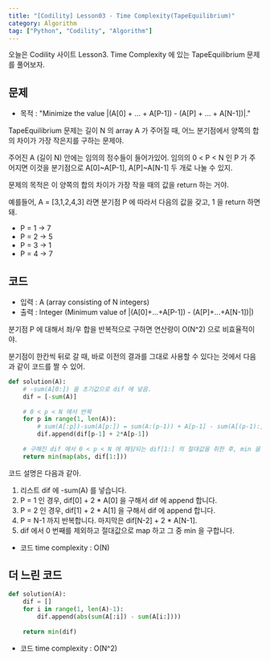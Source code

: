 ```yaml
---
title: "[Codility] Lesson03 - Time Complexity(TapeEquilibrium)"
category: Algorithm
tag: ["Python", "Codility", "Algorithm"]
---
```

오늘은 Codility 사이트 Lesson3. Time Complexity 에 있는 TapeEquilibrium 문제를 풀어보자.

## 문제

 - 목적 : "Minimize the value \|(A[0] + ... + A[P-1]) - (A[P] + ... + A[N-1])\|."

TapeEquilibrium 문제는 길이 N 의 array A 가 주어질 때, 어느 분기점에서 양쪽의 합의 차이가 가장 작은지를 구하는 문제야.

주어진 A (길이 N) 안에는 임의의 정수들이 들어가있어. 임의의 0 < P < N 인 P 가 주어지면 이것을 분기점으로 A[0]~A[P-1], A[P]~A[N-1] 두 개로 나눌 수 있지.

문제의 목적은 이 양쪽의 합의 차이가 가장 작을 때의 값을 return 하는 거야.

예를들어, A = [3,1,2,4,3] 라면 분기점 P 에 따라서 다음의 값을 갖고, 1 을 return 하면 돼.

 - P = 1 → 7
 - P = 2 → 5
 - P = 3 → 1
 - P = 4 → 7

## 코드

 - 입력 : A (array consisting of N integers)
 - 출력 : Integer (Minimum value of \|(A[0]+...+A[P-1]) - (A[P]+...+A[N-1])\|)


분기점 P 에 대해서 좌/우 합을 반복적으로 구하면 연산량이 O(N^2) 으로 비효율적이야.

분기점이 한칸씩 뒤로 갈 때, 바로 이전의 결과를 그대로 사용할 수 있다는 것에서 다음과 같이 코드를 짤 수 있어. 

```python
def solution(A):
    # -sum(A[0:]) 을 초기값으로 dif 에 넣음.
    dif = [-sum(A)]
    
    # 0 < p < N 에서 반복
    for p in range(1, len(A)):
        # sum(A[:p])-sum(A[p:]) = sum(A:(p-1)) + A[p-1] - sum(A[(p-1):]) + A[p-1] = (sum(A:(p-1)) - sum(A[(p-1):])) + 2 * A[p-1] 
        dif.append(dif[p-1] + 2*A[p-1])
    
    # 구해진 dif 에서 0 < p < N 에 해당되는 dif[1:] 의 절대값을 취한 후, min 을 return
    return min(map(abs, dif[1:]))
```

코드 설명은 다음과 같아.

 1. 리스트 dif 에 -sum(A) 를 넣습니다.
 2. P = 1 인 경우, dif[0] + 2 * A[0] 을 구해서 dif 에 append 합니다.
 3. P = 2 인 경우, dif[1] + 2 * A[1] 을 구해서 dif 에 append 합니다.
 4. P = N-1 까지 반복합니다. 마지막은 dif[N-2] + 2 * A[N-1].
 5. dif 에서 0 번째를 제외하고 절대값으로 map 하고 그 중 min 을 구합니다. 


 - 코드 time complexity : O(N)


## 더 느린 코드

```python
def solution(A):
    dif = []
    for i in range(1, len(A)-1):
        dif.append(abs(sum(A[:i]) - sum(A[i:])))
    
    return min(dif)
```

 - 코드 time complexity : O(N^2)

